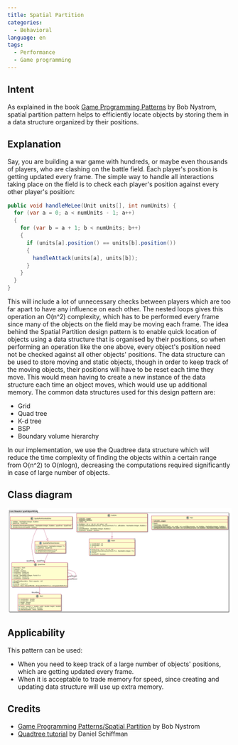 ```yaml
---
title: Spatial Partition
categories:
  - Behavioral
language: en
tags:
  - Performance
  - Game programming
---
```


## Intent

As explained in the book [Game Programming Patterns](http://gameprogrammingpatterns.com/spatial-partition.html) 
by Bob Nystrom, spatial partition pattern helps to efficiently locate objects by storing them in a 
data structure organized by their positions.

## Explanation

Say, you are building a war game with hundreds, or maybe even thousands of players, who are clashing 
on the battle field. Each player's position is getting updated every frame. The simple way to handle 
all interactions taking place on the field is to check each player's position against every other 
player's position:

```java
public void handleMeLee(Unit units[], int numUnits) {
  for (var a = 0; a < numUnits - 1; a++)
  {
    for (var b = a + 1; b < numUnits; b++)
    {
      if (units[a].position() == units[b].position())
      {
        handleAttack(units[a], units[b]);
      }
    }
  }
}
```

This will include a lot of unnecessary checks between players which are too far apart to have any 
influence on each other. The nested loops gives this operation an O(n^2) complexity, which has to be 
performed every frame since many of the objects on the field may be moving each frame. The idea 
behind the Spatial Partition design pattern is to enable quick location of objects using a data 
structure that is organised by their positions, so when performing an operation like the one above, 
every object's position need not be checked against all other objects' positions. The data structure 
can be used to store moving and static objects, though in order to keep track of the moving objects, 
their positions will have to be reset each time they move. This would mean having to create a new 
instance of the data structure each time an object moves, which would use up additional memory. The 
common data structures used for this design pattern are:

* Grid
* Quad tree
* K-d tree
* BSP
* Boundary volume hierarchy

In our implementation, we use the Quadtree data structure which will reduce the time complexity of 
finding the objects within a certain range from O(n^2) to O(nlogn), decreasing the computations 
required significantly in case of large number of objects.

## Class diagram

![alt text](./etc/spatial-partition.urm.png "Spatial Partition pattern class diagram")

## Applicability

This pattern can be used:

* When you need to keep track of a large number of objects' positions, which are getting updated every frame.
* When it is acceptable to trade memory for speed, since creating and updating data structure will use up extra memory.

## Credits

* [Game Programming Patterns/Spatial Partition](http://gameprogrammingpatterns.com/spatial-partition.html) by Bob Nystrom
* [Quadtree tutorial](https://www.youtube.com/watch?v=OJxEcs0w_kE) by Daniel Schiffman
